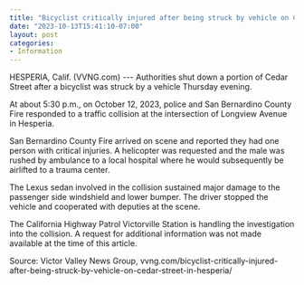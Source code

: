 ```yaml
---
title: "Bicyclist critically injured after being struck by vehicle on Cedar Street in Hesperia"
date: "2023-10-13T15:41:10-07:00"
layout: post
categories:
- Information
---
```


HESPERIA, Calif. (VVNG.com) --- Authorities shut down a portion of Cedar Street after a bicyclist was struck by a vehicle Thursday evening.

At about 5:30 p.m., on October 12, 2023, police and San Bernardino County Fire responded to a traffic collision at the intersection of Longview Avenue in Hesperia.

San Bernardino County Fire arrived on scene and reported they had one person with critical injuries. A helicopter was requested and the male was rushed by ambulance to a local hospital where he would subsequently be airlifted to a trauma center.

The Lexus sedan involved in the collision sustained major damage to the passenger side windshield and lower bumper. The driver stopped the vehicle and cooperated with deputies at the scene.

The California Highway Patrol Victorville Station is handling the investigation into the collision. A request for additional information was not made available at the time of this article.

Source: Victor Valley News Group, vvng.com/bicyclist-critically-injured-after-being-struck-by-vehicle-on-cedar-street-in-hesperia/